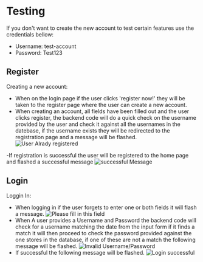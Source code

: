# Testing

If you don't want to create the new account to test certain features use the credentials bellow:
- Username: test-account
- Password: Test123

## Register

Creating a new account:
- When on the login page if the user clicks 'register now!' they will be taken to the register page where the user can create a new account.
- When creating an account, all fields have been filled out and the user clicks register, the backend code will do a quick check on the username provided by    the user and check it against all the usernames in the datebase, if the username exists they will be redirected to the registration page and a message will be   flashed.
![User Alrady registered](https://raw.githubusercontent.com/danielclements/game_score.gg/master/readme/user-already.png) 

-If registration is successful the user will be registered to the home page and flashed a successful message
![successful Message](https://raw.githubusercontent.com/danielclements/game_score.gg/master/readme/successful-message.png) 

## Login
Loggin In:
- When logging in if the user forgets to enter one or both fields it will flash a message.
![Please fill in this field](https://raw.githubusercontent.com/danielclements/game_score.gg/master/readme/please-fill-in.png)  
- When A user provides a Username and Password the backend code will check for a username matching the date from the input form if it finds a match it will then proceed to check the password provided against the one stores in the database, if one of these are not a match the following message will be flashed.
![Invalid Username/Password](https://raw.githubusercontent.com/danielclements/game_score.gg/master/readme/invalid-username-pasasword.png) 
- If successful the following message will be flashed.
![Login successful](https://raw.githubusercontent.com/danielclements/game_score.gg/master/readme/login-successful.png)


